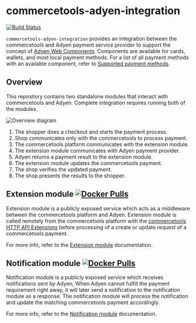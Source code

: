 # commercetools-adyen-integration
[![Build Status](https://travis-ci.org/commercetools/commercetools-adyen-integration.svg?branch=master)](https://travis-ci.org/commercetools/commercetools-adyen-integration)

`commercetools-adyen-integration` provides an integration between the commercetools and Adyen payment service provider to support the concept of [Adyen Web Components](https://docs.adyen.com/checkout/components-web).
Components are available for cards, wallets, and most local payment methods. For a list of all payment methods with an available component, refer to [Supported payment methods](https://docs.adyen.com/checkout/supported-payment-methods).

## Overview
This repository contains two standalone modules that interact with commercetools and Adyen.
Complete integration requires running both of the modules.

![Overview diagram](https://user-images.githubusercontent.com/3469524/86220256-9f8ab900-bb83-11ea-963a-243e9992283f.jpg)
1. The shopper does a checkout and starts the payment process.
2. Shop communicates only with the commercetools to process payment.
3. The commercetools platform communicates with the extension module.
4. The extension module communicates with Adyen payment provider.
5. Adyen returns a payment result to the extension module.
6. The extension module updates the commercetools payment.
7. The shop verifies the updated payment.
8. The shop presents the results to the shopper.

## Extension module [![Docker Pulls](https://img.shields.io/docker/pulls/commercetools/commercetools-adyen-integration-extension)](https://hub.docker.com/r/commercetools/commercetools-adyen-integration-extension)

Extension module is a publicly exposed service which acts as a middleware between the commercetools platform and Adyen. 
Extension module is called remotely from the commercetools platform with the [commercetools HTTP API Extensions](https://docs.commercetools.com/http-api-projects-api-extensions) 
before processing of a create or update request of a commercetools payment.

For more info, refer to the [Extension module](./extension/README.md) documentation.

## Notification module [![Docker Pulls](https://img.shields.io/docker/pulls/commercetools/commercetools-adyen-integration-notification)](https://hub.docker.com/r/commercetools/commercetools-adyen-integration-notification)

Notification module is a publicly exposed service which receives notifications sent by Adyen, 
When Adyen cannot fulfill the payment requirement right away, it will later send a notification to the notification module as a response.
The notification module will process the notification and update the matching commercetools payment accordingly.

For more info, refer to the [Notification module](./notification/README.md) documentation.
